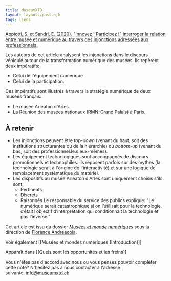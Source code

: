 ```yaml
---
title: MuseumXTD
layout: layouts/post.njk
tags: liens
---
```

[Appiotti, S. et Sandri, E. (2020). "Innovez ! Participez !" Interroger la relation entre musée et numérique au travers des injonctions adressées aux professionnels.](https://journals.openedition.org/culturemusees/4383#tocto2n4) 

Les auteurs de cet article analysent les injonctions dans le discours véhiculé autour de la transformation numérique des musées. Ils repèrent deux impératifs:
- Celui de l'équipement numérique
- Celui de la participation.

Ces impératifs sont illustrés à travers la stratégie numérique de deux musées français:
- Le musée Arleaton d'Arles
- La Réunion des musées nationaux (RMN-Grand Palais) à Paris.


## À retenir
- Les injonctions peuvent être *top-down* (venant du haut, soit des institutions structurantes ou de la hiérarchie) ou *bottom-up* (venant du bas, soit des professionnel.le.s eux-mêmes). 
- Les équipement technologiques sont accompagnés de discours promotionnels et technophiles. Ils reposent parfois sur des mythes (la technologie serait à l'origine de l'interactivité) et sur une logique de remplacement systématique du matériel. 
- Les dispositifs au musée Arleaton d'Arles sont uniquement choisis s'ils sont:
	- Pertinents
	- Discrets
	- Raisonnés
	Le responsable du service des publics explique: "Le numérique serait catastrophique si on l’utilisait pour la technologie, c’était l’objectif d’interprétation qui conditionnait la technologie et pas l’inverse."
  
Cet article est issu du dossier [*Musées et monde numériques*](https://journals.openedition.org/culturemusees/4353) sous la direction de [Florence Andreacola](http://andreacola.fr/).   

Voir également [[Musées et mondes numériques (Introduction)]]  

Apparaît dans [[Quels sont les opportunités et les freins]]

Vous n'êtes pas d'accord avec nous ou vous pensez pouvoir compléter cette note? N'hésitez pas à nous contacter à l'adresse suivante: [info@museumxtd.ch](mailto:info@museumxtd.ch)


